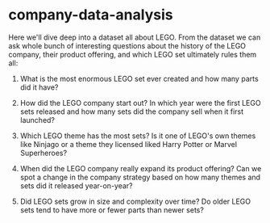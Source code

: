 # company-data-analysis
Here we'll dive deep into a dataset all about LEGO. From the dataset we can ask whole bunch of interesting questions about the history of the LEGO company, their product offering, and which LEGO set ultimately rules them all:

1. What is the most enormous LEGO set ever created and how many parts did it have?

2. How did the LEGO company start out? In which year were the first LEGO sets released and how many sets did the company sell when it first launched?

3. Which LEGO theme has the most sets? Is it one of LEGO's own themes like Ninjago or a theme they licensed liked Harry Potter or Marvel Superheroes?

4. When did the LEGO company really expand its product offering? Can we spot a change in the company strategy based on how many themes and sets did it released year-on-year?

5. Did LEGO sets grow in size and complexity over time? Do older LEGO sets tend to have more or fewer parts than newer sets?

